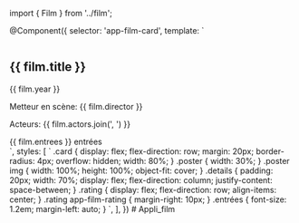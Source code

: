import { Film } from '../film';

@Component({
selector: 'app-film-card',
template: `
<div class="card">
<div class="poster">
<img [src]="film.affiche" [alt]="film.title">
</div>
<div class="details">
<h2>{{ film.title }}</h2>
<p>{{ film.year }}</p>
<p>Metteur en scène: {{ film.director }}</p>
<p>Acteurs: {{ film.actors.join(', ') }}</p>
<div class="rating">
<app-film-rating [rating]="film.rating"></app-film-rating>
<span class="entrées">{{ film.entrees }} entrées</span>
</div>
</div>
</div>
`,
styles: [
`
.card {
display: flex;
flex-direction: row;
margin: 20px;
border-radius: 4px;
overflow: hidden;
width: 80%;
}
.poster {
width: 30%;
}
.poster img {
width: 100%;
height: 100%;
object-fit: cover;
}
.details {
padding: 20px;
width: 70%;
display: flex;
flex-direction: column;
justify-content: space-between;
}
.rating {
display: flex;
flex-direction: row;
align-items: center;
}
.rating app-film-rating {
margin-right: 10px;
}
.entrées {
font-size: 1.2em;
margin-left: auto;
}
`,
],
})
#   A p p l i _ f i l m  
 
